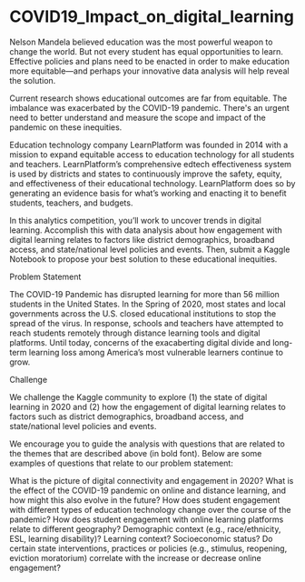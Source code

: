 # COVID19_Impact_on_digital_learning

Nelson Mandela believed education was the most powerful weapon to change the world. But not every student has equal opportunities to learn. Effective policies and plans need to be enacted in order to make education more equitable—and perhaps your innovative data analysis will help reveal the solution.

Current research shows educational outcomes are far from equitable. The imbalance was exacerbated by the COVID-19 pandemic. There's an urgent need to better understand and measure the scope and impact of the pandemic on these inequities.

Education technology company LearnPlatform was founded in 2014 with a mission to expand equitable access to education technology for all students and teachers. LearnPlatform’s comprehensive edtech effectiveness system is used by districts and states to continuously improve the safety, equity, and effectiveness of their educational technology. LearnPlatform does so by generating an evidence basis for what’s working and enacting it to benefit students, teachers, and budgets.

In this analytics competition, you’ll work to uncover trends in digital learning. Accomplish this with data analysis about how engagement with digital learning relates to factors like district demographics, broadband access, and state/national level policies and events. Then, submit a Kaggle Notebook to propose your best solution to these educational inequities.


Problem Statement

The COVID-19 Pandemic has disrupted learning for more than 56 million students in the United States. In the Spring of 2020, most states and local governments across the U.S. closed educational institutions to stop the spread of the virus. In response, schools and teachers have attempted to reach students remotely through distance learning tools and digital platforms. Until today, concerns of the exacaberting digital divide and long-term learning loss among America’s most vulnerable learners continue to grow.

Challenge

We challenge the Kaggle community to explore (1) the state of digital learning in 2020 and (2) how the engagement of digital learning relates to factors such as district demographics, broadband access, and state/national level policies and events.

We encourage you to guide the analysis with questions that are related to the themes that are described above (in bold font). Below are some examples of questions that relate to our problem statement:

What is the picture of digital connectivity and engagement in 2020? What is the effect of the COVID-19 pandemic on online and distance learning, and how might this also evolve in the future? How does student engagement with different types of education technology change over the course of the pandemic? How does student engagement with online learning platforms relate to different geography? Demographic context (e.g., race/ethnicity, ESL, learning disability)? Learning context? Socioeconomic status? Do certain state interventions, practices or policies (e.g., stimulus, reopening, eviction moratorium) correlate with the increase or decrease online engagement?
